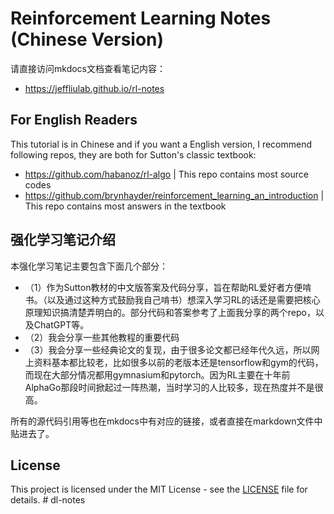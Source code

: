 ﻿# Reinforcement Learning Notes (Chinese Version)

请直接访问mkdocs文档查看笔记内容：

- https://jeffliulab.github.io/rl-notes

## For English Readers

This tutorial is in Chinese and if you want a English version, I recommend following repos, they are both for Sutton's classic textbook:

- https://github.com/habanoz/rl-algo | This repo contains most source codes
- https://github.com/brynhayder/reinforcement_learning_an_introduction | This repo contains most answers in the textbook

## 强化学习笔记介绍

本强化学习笔记主要包含下面几个部分：

- （1）作为Sutton教材的中文版答案及代码分享，旨在帮助RL爱好者方便啃书。（以及通过这种方式鼓励我自己啃书）想深入学习RL的话还是需要把核心原理知识搞清楚弄明白的。部分代码和答案参考了上面我分享的两个repo，以及ChatGPT等。
- （2）我会分享一些其他教程的重要代码
- （3）我会分享一些经典论文的复现，由于很多论文都已经年代久远，所以网上资料基本都比较老，比如很多以前的老版本还是tensorflow和gym的代码，而现在大部分情况都用gymnasium和pytorch。因为RL主要在十年前AlphaGo那段时间掀起过一阵热潮，当时学习的人比较多，现在热度并不是很高。

所有的源代码引用等也在mkdocs中有对应的链接，或者直接在markdown文件中贴进去了。

## License

This project is licensed under the MIT License - see the [LICENSE](./LICENSE) file for details.
#   d l - n o t e s  
 